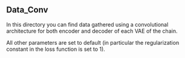 ## Data\_Conv

In this directory you can find data gathered using a convolutional
architecture for both encoder and decoder of each VAE of the chain.

All other parameters are set to default (in particular the
regularization constant in the loss function is set to 1).
